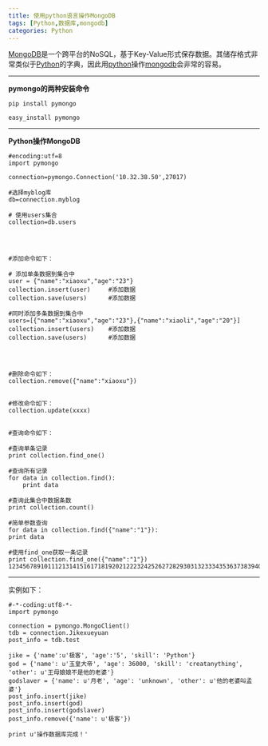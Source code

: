 ```yaml
---
title: 使用python语言操作MongoDB
tags: [Python,数据库,mongodb]
categories: Python
---
```

[MongoDB](http://lib.csdn.net/base/mongodb)是一个跨平台的NoSQL，基于Key-Value形式保存数据。其储存格式非常类似于[Python](http://lib.csdn.net/base/python)的字典，因此用[python](http://lib.csdn.net/base/python)操作[mongodb](http://lib.csdn.net/base/mongodb)会非常的容易。

------

**pymongo的两种安装命令**

```
pip install pymongo

easy_install pymongo
```

------

**Python操作MongoDB**

```
#encoding:utf=8  
import pymongo  

connection=pymongo.Connection('10.32.38.50',27017)  

#选择myblog库  
db=connection.myblog  

# 使用users集合  
collection=db.users  




#添加命令如下：  

# 添加单条数据到集合中  
user = {"name":"xiaoxu","age":"23"}  
collection.insert(user)     #添加数据
collection.save(users)      #添加数据

#同时添加多条数据到集合中  
users=[{"name":"xiaoxu","age":"23"},{"name":"xiaoli","age":"20"}]  
collection.insert(users)    #添加数据
collection.save(users)      #添加数据




#删除命令如下：
collection.remove({"name":"xiaoxu"})


#修改命令如下：
collection.update(xxxx)


#查询命令如下： 

#查询单条记录  
print collection.find_one()  

#查询所有记录  
for data in collection.find():  
    print data  

#查询此集合中数据条数  
print collection.count()  

#简单参数查询  
for data in collection.find({"name":"1"}):  
print data  

#使用find_one获取一条记录  
print collection.find_one({"name":"1"})  
12345678910111213141516171819202122232425262728293031323334353637383940414243444546474849505152535455561234567891011121314151617181920212223242526272829303132333435363738394041424344454647484950515253545556
```

------

实例如下：

```
#-*-coding:utf8-*-
import pymongo

connection = pymongo.MongoClient()
tdb = connection.Jikexueyuan
post_info = tdb.test

jike = {'name':u'极客', 'age':'5', 'skill': 'Python'}
god = {'name': u'玉皇大帝', 'age': 36000, 'skill': 'creatanything', 'other': u'王母娘娘不是他的老婆'}
godslaver = {'name': u'月老', 'age': 'unknown', 'other': u'他的老婆叫孟婆'}
post_info.insert(jike)
post_info.insert(god)
post_info.insert(godslaver)
post_info.remove({'name': u'极客'})

print u'操作数据库完成！'
```